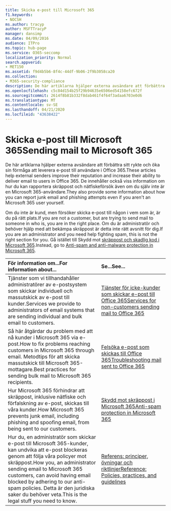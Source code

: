 ```yaml
---
title: Skicka e-post till Microsoft 365
f1.keywords:
- NOCSH
ms.author: tracyp
author: MSFTTracyP
manager: dansimp
ms.date: 04/09/2016
audience: ITPro
ms.topic: hub-page
ms.service: O365-seccomp
localization_priority: Normal
search.appverid:
- MET150
ms.assetid: f9d4b5b6-8f4c-44df-9b06-2f9b3058ca20
ms.collection:
- M365-security-compliance
description: De här artiklarna hjälper externa avsändare att förbättra sitt rykte och öka sin förmåga att leverera e-post till användare i Office 365. De innehåller också viss information om hur du kan rapportera skräppost och nätfiskeförsök även om du själv inte är en Microsoft 365-användare.
ms.openlocfilehash: c5c84d154b25f29b94635e6506ed54158efc672f
ms.sourcegitcommit: 2614f8b81b332f8dab461f4f64f3adaa6703e0d6
ms.translationtype: MT
ms.contentlocale: sv-SE
ms.lasthandoff: 04/21/2020
ms.locfileid: "43638422"
---
```

# <a name="sending-mail-to-microsoft-365"></a><span data-ttu-id="ddab5-104">Skicka e-post till Microsoft 365</span><span class="sxs-lookup"><span data-stu-id="ddab5-104">Sending mail to Microsoft 365</span></span>

<span data-ttu-id="ddab5-105">De här artiklarna hjälper externa avsändare att förbättra sitt rykte och öka sin förmåga att leverera e-post till användare i Office 365.</span><span class="sxs-lookup"><span data-stu-id="ddab5-105">These articles help external senders improve their reputation and increase their ability to deliver email to users in Office 365.</span></span> <span data-ttu-id="ddab5-106">De innehåller också viss information om hur du kan rapportera skräppost och nätfiskeförsök även om du själv inte är en Microsoft 365-användare.</span><span class="sxs-lookup"><span data-stu-id="ddab5-106">They also provide some information about how you can report junk email and phishing attempts even if you aren't an Microsoft 365 user yourself.</span></span>

<span data-ttu-id="ddab5-107">Om du inte är kund, men försöker skicka e-post till någon i vem som är, är du på rätt plats.</span><span class="sxs-lookup"><span data-stu-id="ddab5-107">If you are not a customer, but are trying to send mail to someone in who is, you are in the right place.</span></span> <span data-ttu-id="ddab5-108">Om du är administratör och behöver hjälp med att bekämpa skräppost är detta inte rätt avsnitt för dig.</span><span class="sxs-lookup"><span data-stu-id="ddab5-108">If you are an administrator and you need help fighting spam, this is not the right section for you.</span></span> <span data-ttu-id="ddab5-109">Gå istället till Skydd mot [skräppost och skadlig kod i Microsoft 365](anti-spam-and-anti-malware-protection.md).</span><span class="sxs-lookup"><span data-stu-id="ddab5-109">Instead, go to [Anti-spam and anti-malware protection in Microsoft 365](anti-spam-and-anti-malware-protection.md).</span></span>

|<span data-ttu-id="ddab5-110">**För information om...**</span><span class="sxs-lookup"><span data-stu-id="ddab5-110">**For information about...**</span></span>|<span data-ttu-id="ddab5-111">**Se...**</span><span class="sxs-lookup"><span data-stu-id="ddab5-111">**See...**</span></span>|
|:-----|:-----|
|<span data-ttu-id="ddab5-112">Tjänster som vi tillhandahåller administratörer av e-postsystem som skickar individuell och massutskick av e-post till kunder.</span><span class="sxs-lookup"><span data-stu-id="ddab5-112">Services we provide to administrators of email systems that are sending individual and bulk email to customers.</span></span>|[<span data-ttu-id="ddab5-113">Tjänster för icke-kunder som skickar e-post till Office 365</span><span class="sxs-lookup"><span data-stu-id="ddab5-113">Services for non-customers sending mail to Office 365</span></span>](services-for-non-customers.md)|
|<span data-ttu-id="ddab5-114">Så här åtgärdar du problem med att nå kunder i Microsoft 365 via e-post.</span><span class="sxs-lookup"><span data-stu-id="ddab5-114">How to fix problems reaching customers in Microsoft 365 through email.</span></span> <span data-ttu-id="ddab5-115">Metodtips för att skicka massutskick till Microsoft 365-mottagare.</span><span class="sxs-lookup"><span data-stu-id="ddab5-115">Best practices for sending bulk mail to Microsoft 365 recipients.</span></span>|[<span data-ttu-id="ddab5-116">Felsöka e-post som skickas till Office 365</span><span class="sxs-lookup"><span data-stu-id="ddab5-116">Troubleshooting mail sent to Office 365</span></span>](troubleshooting-mail-sent-to-office-365.md)|
|<span data-ttu-id="ddab5-117">Hur Microsoft 365 förhindrar att skräppost, inklusive nätfiske och förfalskning av e-post, skickas till våra kunder.</span><span class="sxs-lookup"><span data-stu-id="ddab5-117">How Microsoft 365 prevents junk email, including phishing and spoofing email, from being sent to our customers.</span></span>|[<span data-ttu-id="ddab5-118">Skydd mot skräppost i Microsoft 365</span><span class="sxs-lookup"><span data-stu-id="ddab5-118">Anti-spam protection in Microsoft 365</span></span>](anti-spam-protection.md)|
|<span data-ttu-id="ddab5-119">Hur du, en administratör som skickar e-post till Microsoft 365-kunder, kan undvika att e-post blockeras genom att följa våra policyer mot skräppost.</span><span class="sxs-lookup"><span data-stu-id="ddab5-119">How you, an administrator sending email to Microsoft 365 customers, can avoid having email blocked by adhering to our anti-spam policies.</span></span> <span data-ttu-id="ddab5-120">Detta är den juridiska saker du behöver veta.</span><span class="sxs-lookup"><span data-stu-id="ddab5-120">This is the legal stuff you need to know.</span></span>|[<span data-ttu-id="ddab5-121">Referens: principer, övningar och riktlinjer</span><span class="sxs-lookup"><span data-stu-id="ddab5-121">Reference: Policies, practices, and guidelines</span></span>](reference-policies-practices-and-guidelines.md)|
